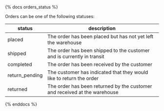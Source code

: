 {% docs orders_status %}

Orders can be one of the following statuses:

| status         | description |
|----------------|--------------|
| placed         | The order has been placed but has not yet left the warehouse |
| shipped        | The order has been shipped to the customer and is currently in transit |
| completed      | The order has been received by the customer |
| return_pending | The customer has indicated that they would like to return the order |
| returned       | The order has been returned by the customer and received at the warehouse |

{% enddocs %}
